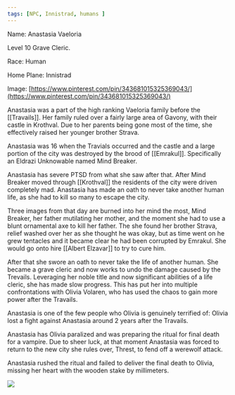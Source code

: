 ```yaml
---
tags: [NPC, Innistrad, humans ]
---
```


Name: Anastasia Vaeloria

Level 10 Grave Cleric. 

Race: Human

Home Plane: Innistrad

Image: [https://www.pinterest.com/pin/343681015325369043/](https://www.pinterest.com/pin/343681015325369043/)

  
Anastasia was a part of the high ranking Vaeloria family before the [[Travails]]. Her family ruled over a fairly large area of Gavony, with their castle in Krothval. Due to her parents being gone most of the time, she effectively raised her younger brother Strava. 

  

Anastasia was 16 when the Travials occurred and the castle and a large portion of the city was destroyed by the brood of [[Emrakul]]. Specifically an Eldrazi Unknowable named Mind Breaker.

  

Anastasia has severe PTSD from what she saw after that. After Mind Breaker moved through [[Krothval]] the residents of the city were driven completely mad. Anastasia has made an oath to never take another human life, as she had to kill so many to escape the city. 

  

Three images from that day are burned into her mind the most, Mind Breaker, her father mutilating her mother, and the moment she had to use a blunt ornamental axe to kill her father. The she found her brother Strava, relief washed over her as she thought he was okay, but as time went on he grew tentacles and it became clear he had been corrupted by Emrakul. She would go onto hire [[Albert Elzavar]] to try to cure him.

  

After that she swore an oath to never take the life of another human. She became a grave cleric and now works to undo the damage caused by the Trevails. Leveraging her noble title and now significant abilities of a life cleric, she has made slow progress. This has put her into multiple confrontations with Olivia Volaren, who has used the chaos to gain more power after the Travails.

  

Anastasia is one of the few people who Olivia is genuinely terrified of: Olivia lost a fight against Anastasia around 2 years after the Travails.

  

Anastasia has Olivia paralized and was preparing the ritual for final death for a vampire. Due to sheer luck, at that moment Anastasia was forced to return to the new city she rules over, Threst, to fend off a werewolf attack.

  

Anastasia rushed the ritual and failed to deliver the final death to Olivia, missing her heart with the wooden stake by millimeters.

![](https://lh4.googleusercontent.com/vp3hr12vpB5VTw_d90m1HxykQo1KD7uP3MME0W14dxJNaYPTe-ahTKeGQ4sBSLEfMOxaifuf_zOxuuycPJNhSfLg3FD8S8tWLC4xfjFGDCgNkqg1VUJ3LcLi17Hy1rrtXzNvpuSCss6Tk8s8IQ)